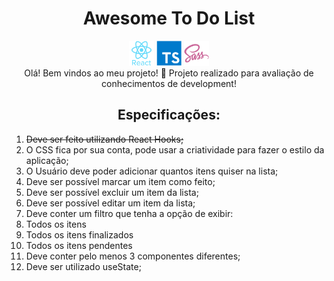 <div id="header" align="center">
 <h1> Awesome To Do List </h1>
 <img src="https://github.com/devicons/devicon/blob/master/icons/react/react-original-wordmark.svg" title="React" alt="React" width="40" height="40"/>
 <img src="https://github.com/devicons/devicon/blob/master/icons/typescript/typescript-plain.svg" title="Typescript" alt="Typescript" width="40" height="40"/>
 <img src="https://github.com/devicons/devicon/blob/master/icons/sass/sass-original.svg" title="Sass" alt="Sass" width="40" height="40"/>
</div>

<div id="main" align="center">
Olá! Bem vindos ao meu projeto! 👋
Projeto realizado para avaliação de conhecimentos de development!
</div>

<div id="especs" align="center">
 <h2>
Especificações:
 </h2>
</div>
<div id="lista" align="left">
 <ol>
  <li style="text-decoration: line-through">
Deve ser feito utilizando React Hooks;
  </li>
   <li>
O CSS fica por sua conta, pode usar a criatividade para fazer o estilo da aplicação;
    </li>
    <li>
O Usuário deve poder adicionar quantos itens quiser na lista;
     </li>
     <li>
Deve ser possível marcar um item como feito;
      </li>
      <li>
Deve ser possível excluir um item da lista;
       </li>
       <li>
Deve ser possível editar um item da lista;
        </li>
        <li>
Deve conter um filtro que tenha a opção de exibir: 
         </li>
         <li>
Todos os itens
          <li>
Todos os itens finalizados
           </li>
           <li>
Todos os itens pendentes
            </li>
            <li>
Deve conter pelo menos 3 componentes diferentes;
             </li>
             <li>
Deve ser utilizado useState;
              </li>
  </ol
 </div>

